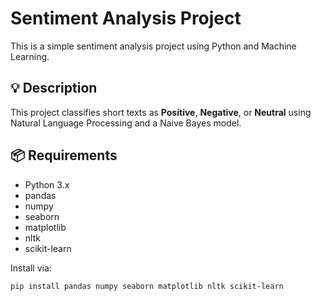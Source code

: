 # Sentiment Analysis Project

This is a simple sentiment analysis project using Python and Machine Learning.

## 💡 Description
This project classifies short texts as **Positive**, **Negative**, or **Neutral** using Natural Language Processing and a Naive Bayes model.

## 📦 Requirements
- Python 3.x
- pandas
- numpy
- seaborn
- matplotlib
- nltk
- scikit-learn

Install via:
```bash
pip install pandas numpy seaborn matplotlib nltk scikit-learn
